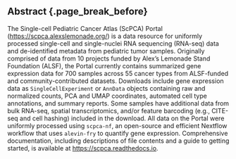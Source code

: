 ## Abstract {.page_break_before}

The Single-cell Pediatric Cancer Atlas (ScPCA) Portal (<https://scpca.alexslemonade.org/>) is a data resource for uniformly processed single-cell and single-nuclei RNA sequencing (RNA-seq) data and de-identified metadata from pediatric tumor samples.
Originally comprised of data from 10 projects funded by Alex’s Lemonade Stand Foundation (ALSF), the Portal currently contains summarized gene expression data for 700 samples across 55 cancer types from ALSF-funded and community-contributed datasets.
Downloads include gene expression data as `SingleCellExperiment` or `AnnData` objects containing raw and normalized counts, PCA and UMAP coordinates, automated cell type annotations, and summary reports.
Some samples have additional data from bulk RNA-seq, spatial transcriptomics, and/or feature barcoding (e.g., CITE-seq and cell hashing) included in the download.
All data on the Portal were uniformly processed using `scpca-nf`, an open-source and efficient Nextflow workflow that uses `alevin-fry` to quantify gene expression.
Comprehensive documentation, including descriptions of file contents and a guide to getting started, is available at <https://scpca.readthedocs.io>.
